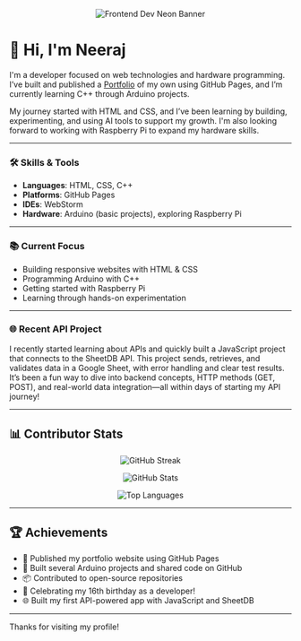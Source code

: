 <p align="center">
  <img src="https://your-repo-link/assets/frontend-dev-neon.png" alt="Frontend Dev Neon Banner" />
</p>

<style>
@keyframes pulse {
  0% { text-shadow: 0 0 5px #39ff14, 0 0 10px #39ff14, 0 0 20px #39ff14; }
  50% { text-shadow: 0 0 10px #39ff14, 0 0 20px #39ff14, 0 0 30px #39ff14; }
  100% { text-shadow: 0 0 5px #39ff14, 0 0 10px #39ff14, 0 0 20px #39ff14; }
}
</style>

# 👋 Hi, I'm Neeraj

I'm a developer focused on web technologies and hardware programming. I’ve built and published a [Portfolio](https://serial-commit-dev.github.io/My-Portfolio/) of my own using GitHub Pages, and I’m currently learning C++ through Arduino projects.

My journey started with HTML and CSS, and I’ve been learning by building, experimenting, and using AI tools to support my growth. I'm also looking forward to working with Raspberry Pi to expand my hardware skills.

---

### 🛠️ Skills & Tools

- **Languages**: HTML, CSS, C++
- **Platforms**: GitHub Pages
- **IDEs**: WebStorm
- **Hardware**: Arduino (basic projects), exploring Raspberry Pi

---

### 📚 Current Focus

- Building responsive websites with HTML & CSS
- Programming Arduino with C++
- Getting started with Raspberry Pi
- Learning through hands-on experimentation

---

### 🌐 Recent API Project

I recently started learning about APIs and quickly built a JavaScript project that connects to the SheetDB API. This project sends, retrieves, and validates data in a Google Sheet, with error handling and clear test results.  
It’s been a fun way to dive into backend concepts, HTTP methods (GET, POST), and real-world data integration—all within days of starting my API journey!

---

## 📊 Contributor Stats
<p align="center"><img src="https://github-readme-streak-stats.herokuapp.com/?user=serial-commit-dev&theme=radical" alt="GitHub Streak"/></p>
<p align="center"><img src="https://github-readme-stats.vercel.app/api?username=serial-commit-dev&theme=radical&show_icons=true" alt="GitHub Stats"/></p>
<p align="center"><img src="https://github-readme-stats.vercel.app/api/top-langs/?username=serial-commit-dev&layout=compact&theme=radical&hide_title=true" alt="Top Languages"/></p>

---

## 🏆 Achievements



- 🚀 Published my portfolio website using GitHub Pages
- 🔌 Built several Arduino projects and shared code on GitHub
- 📦 Contributed to open-source repositories
- 🎂 Celebrating my 16th birthday as a developer!
- 🌐 Built my first API-powered app with JavaScript and SheetDB


---

Thanks for visiting my profile!
